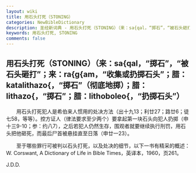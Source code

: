 ```yaml
---
layout: wiki
title: 用石头打死（STONING）
categories: NewBibleDictionary
description: 圣经新词典 - 用石头打死（STONING）（来：sa{qal，“掷石”，“被石头砸打”；来：ra{g{am，“收集或扔掷石头”；腊：katalithazo{，“掷石”（彻底地掷）；腊：lithazo{，“掷石”；腊：lithoboleo{，“扔掷石头”）
keywords: 用石头打死, STONING
comments: false
---
```


## 用石头打死（STONING）（来：sa{qal，“掷石”，“被石头砸打”；来：ra{g{am，“收集或扔掷石头”；腊：katalithazo{，“掷石”（彻底地掷）；腊：lithazo{，“掷石”；腊：lithoboleo{，“扔掷石头”）

　　用石头打死犯人是希伯来人惯用的处决方法（出十九13；利廿27；路廿6；徒七58，等等）。控方证人（律法要求至少两个）要拿起第一块石头向犯人扔掷（申十三9-10；参：约八7），之后若犯人仍然生存，围观者就要继续执行刑罚，用石头把他砸死，而最后尸首被悬挂直至日落（申廿一23）。

　　至于哪些罪行可被判以石头打死，以及处决的细节，以下一书有精采的概述：W. Corswant, A Dictionary of Life in Bible Times，英译本，1960，页261。

J.D.D.








